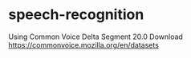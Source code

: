 # speech-recognition
Using Common Voice Delta Segment 20.0
Download https://commonvoice.mozilla.org/en/datasets


